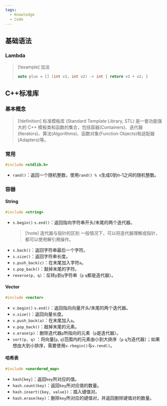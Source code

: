```yaml
---
tags:
  - Knowledge
  - Code
---
```

## 基础语法
### Lambda
> [!example] 加法
> ```cpp
> auto plus = [] (int v1, int v2) -> int { return v1 + v2; }
> ```
## C++标准库
### 基本概念
> [!definition] 标准模板库 (Standard Template Library, STL)
> 是一套功能强大的 C++ 模板类和函数的集合，包括容器(Containers)、迭代器(Iterators)、算法(Algorithms)、函数对象(Function Objects)和适配器(Adapters)等。
### 常用
```cpp
#include <stdlib.h>
```
- `rand()`：返回一个随机整数，使用`rand() % n`生成0到n-1之间的随机整数。
### 容器
#### String
```cpp
#include <string>
```
- `s.begin()` `s.end()`：返回指向字符串开头/末尾的两个迭代器。
	> [!note] 迭代器与指针的区别
	> 一般情况下，可以将迭代器理解成指针，都可以使用解引用操作。
- `s.back()`：返回字符串最后一个字符。
- `s.size()`：返回字符串长度。
- `s.push_back(c)`：在末尾加入字符`a`。
- `s.pop_back()`：敲掉末尾的字符。
- `reverse(p, q)`：反转`p`到`q`字符串（`p` `q`都是迭代器）。
#### Vector
```cpp
#include <vector>
```
- `v.begin()` `v.end()`：返回指向向量开头/末尾的两个迭代器。
- `v.size()`：返回向量长度。
- `v.push_back(a)`：在末尾加入`a`。
- `v.pop_back()`：敲掉末尾的元素。
- `v.erase(p)`：删除迭代器`p`所指向的元素（`p`是迭代器）。
- `sort(p, q)` ：将向量[`p`, `q`)范围内的元素由小到大排序（`p` `q`为迭代器）；如果想由大到小排序，需要使用`v.rbegin()`与`v.rend()`。
#### 哈希表
```cpp
#include <unordered_map>
```
- `hash[key]`：返回`key`所对应的值。
- `hash.count(key)`：返回`key`所对应值的数量。
- `hash.insert({key, value})`：插入键值对。
- `hash.erase(key)`：删除`key`所对应的键值对，并返回删除键值对的数量。